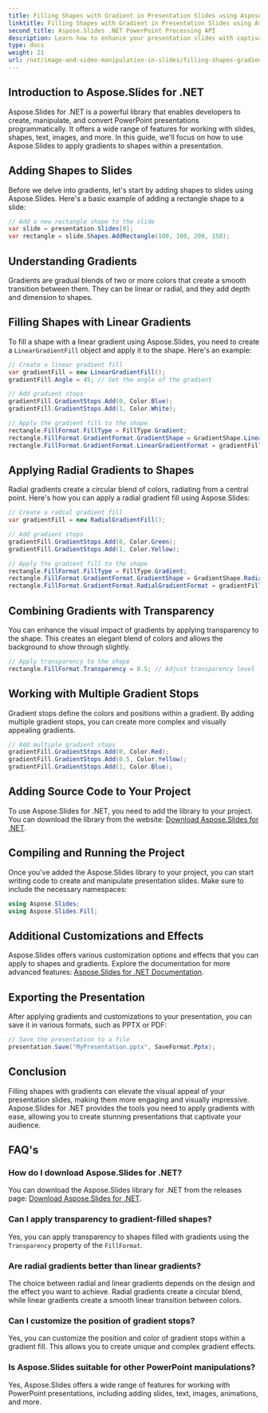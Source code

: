 ```yaml
---
title: Filling Shapes with Gradient in Presentation Slides using Aspose.Slides
linktitle: Filling Shapes with Gradient in Presentation Slides using Aspose.Slides
second_title: Aspose.Slides .NET PowerPoint Processing API
description: Learn how to enhance your presentation slides with captivating gradients using Aspose.Slides for .NET. Follow this step-by-step guide with complete source code to fill shapes with gradients, from linear to radial, adding depth and dimension.
type: docs
weight: 21
url: /net/image-and-video-manipulation-in-slides/filling-shapes-gradient/
---
```


## Introduction to Aspose.Slides for .NET

Aspose.Slides for .NET is a powerful library that enables developers to create, manipulate, and convert PowerPoint presentations programmatically. It offers a wide range of features for working with slides, shapes, text, images, and more. In this guide, we'll focus on how to use Aspose.Slides to apply gradients to shapes within a presentation.

## Adding Shapes to Slides

Before we delve into gradients, let's start by adding shapes to slides using Aspose.Slides. Here's a basic example of adding a rectangle shape to a slide:

```csharp
// Add a new rectangle shape to the slide
var slide = presentation.Slides[0];
var rectangle = slide.Shapes.AddRectangle(100, 100, 200, 150);
```

## Understanding Gradients

Gradients are gradual blends of two or more colors that create a smooth transition between them. They can be linear or radial, and they add depth and dimension to shapes.

## Filling Shapes with Linear Gradients

To fill a shape with a linear gradient using Aspose.Slides, you need to create a `LinearGradientFill` object and apply it to the shape. Here's an example:

```csharp
// Create a linear gradient fill
var gradientFill = new LinearGradientFill();
gradientFill.Angle = 45; // Set the angle of the gradient

// Add gradient stops
gradientFill.GradientStops.Add(0, Color.Blue);
gradientFill.GradientStops.Add(1, Color.White);

// Apply the gradient fill to the shape
rectangle.FillFormat.FillType = FillType.Gradient;
rectangle.FillFormat.GradientFormat.GradientShape = GradientShape.Linear;
rectangle.FillFormat.GradientFormat.LinearGradientFormat = gradientFill;
```

## Applying Radial Gradients to Shapes

Radial gradients create a circular blend of colors, radiating from a central point. Here's how you can apply a radial gradient fill using Aspose.Slides:

```csharp
// Create a radial gradient fill
var gradientFill = new RadialGradientFill();

// Add gradient stops
gradientFill.GradientStops.Add(0, Color.Green);
gradientFill.GradientStops.Add(1, Color.Yellow);

// Apply the gradient fill to the shape
rectangle.FillFormat.FillType = FillType.Gradient;
rectangle.FillFormat.GradientFormat.GradientShape = GradientShape.Radial;
rectangle.FillFormat.GradientFormat.RadialGradientFormat = gradientFill;
```

## Combining Gradients with Transparency

You can enhance the visual impact of gradients by applying transparency to the shape. This creates an elegant blend of colors and allows the background to show through slightly.

```csharp
// Apply transparency to the shape
rectangle.FillFormat.Transparency = 0.5; // Adjust transparency level
```

## Working with Multiple Gradient Stops

Gradient stops define the colors and positions within a gradient. By adding multiple gradient stops, you can create more complex and visually appealing gradients.

```csharp
// Add multiple gradient stops
gradientFill.GradientStops.Add(0, Color.Red);
gradientFill.GradientStops.Add(0.5, Color.Yellow);
gradientFill.GradientStops.Add(1, Color.Blue);
```

## Adding Source Code to Your Project

To use Aspose.Slides for .NET, you need to add the library to your project. You can download the library from the website: [Download Aspose.Slides for .NET](https://releases.aspose.com/slides/net/).

## Compiling and Running the Project

Once you've added the Aspose.Slides library to your project, you can start writing code to create and manipulate presentation slides. Make sure to include the necessary namespaces:

```csharp
using Aspose.Slides;
using Aspose.Slides.Fill;
```

## Additional Customizations and Effects

Aspose.Slides offers various customization options and effects that you can apply to shapes and gradients. Explore the documentation for more advanced features: [Aspose.Slides for .NET Documentation](https://reference.aspose.com/slides/net/).

## Exporting the Presentation

After applying gradients and customizations to your presentation, you can save it in various formats, such as PPTX or PDF:

```csharp
// Save the presentation to a file
presentation.Save("MyPresentation.pptx", SaveFormat.Pptx);
```

## Conclusion

Filling shapes with gradients can elevate the visual appeal of your presentation slides, making them more engaging and visually impressive. Aspose.Slides for .NET provides the tools you need to apply gradients with ease, allowing you to create stunning presentations that captivate your audience.

## FAQ's

### How do I download Aspose.Slides for .NET?

You can download the Aspose.Slides library for .NET from the releases page: [Download Aspose.Slides for .NET](https://releases.aspose.com/slides/net/).

### Can I apply transparency to gradient-filled shapes?

Yes, you can apply transparency to shapes filled with gradients using the `Transparency` property of the `FillFormat`.

### Are radial gradients better than linear gradients?

The choice between radial and linear gradients depends on the design and the effect you want to achieve. Radial gradients create a circular blend, while linear gradients create a smooth linear transition between colors.

### Can I customize the position of gradient stops?

Yes, you can customize the position and color of gradient stops within a gradient fill. This allows you to create unique and complex gradient effects.

### Is Aspose.Slides suitable for other PowerPoint manipulations?

Yes, Aspose.Slides offers a wide range of features for working with PowerPoint presentations, including adding slides, text, images, animations, and more.
